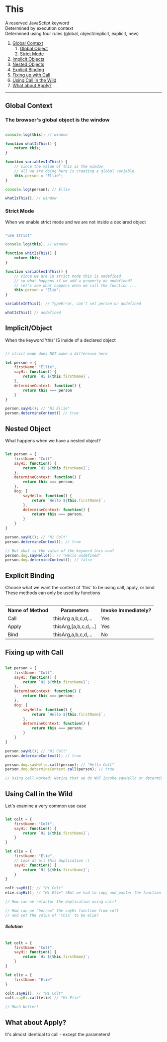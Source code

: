 <h1>This</h1>
A reserved JavaSctipt keyword <br>
Determined by execution context <br>
Determined using four rules (global, object/implicit, explicit, new) <br>


1. [Global Context](#globalcontext)
    1. [Global Object](#globalobject)
    2. [Strict Mode](#strictmode)
2. [Implicit Objects](#implicitobject)
3. [Nested Objects](#nestedobjects)
4. [Explicit Binding](#explicitbinding)
5. [Fixing up with Call](#fixingcall)
6. [Using Call in the Wild](#callwild)
7. [What about Apply?](#apply)


<hr>
<h2 id="globalcontext">Global Context</h2>
<h3 id="globalobject">The browser's global object is the window</h3>

```javascript

console.log(this); // window

function whatIsThis() {
	return this;
}

function variablesInThis() {
	// since the value of this is the window
	// all we are doing here is creating a global variable
	this.person = "Ellie";
}

console.log(person); // Ellie

whatIsThis(); // window

```

<h3 id="strictmode">Strict Mode</h3>
When we enable strict mode and we are not inside a declared object
<br>

```javascript

"use strict"

console.log(this); // window

function whitIsThis() {
	return this;
}

function variablesInThis() {
	// since we are in strict mode this is undefined
	// so what happens if we add a property on undefined?
	// let's see what happens when we call the function ...
	this.person = "Elie";
}

variableInThis(); // TypeError, can't set person on undefined

whatIsThis() // undefined

```

<h2 id="implicitobject">Implicit/Object</h2>
When the keyword 'this' IS inside of a declared object
<br>

```javascript

// strict mode does NOT make a difference here

let person = {
	firstName: "Ellie",
	sayHi: function() {
		return `Hi ${this.firstName}`;
	},
	determineContext: function() {
		return this === person
	}
}

person.sayHi(); // "Hi Ellie"
person.determineContext() // true

```

<h2 id="nestedobjects">Nested Object</h2>
What happens when we have a nested object?
<br>

```javascript

let person = {
	firstName: "Colt",
	sayHi: function() {
		return `Hi ${this.firstName}`;
	},
	determineContext: function() {
		return this === person;
	},
	dog: {
		sayHello: function() {
			return `Hello ${this.firstName}`;
		},
		determineContext: function() {
			return this === person;
		}	
	}
}

person.sayHi(); // "Hi Colt"
person.determineContext(); // true

// But what is the value of the keyword this now?
person.dog.sayHello(); // "Hello undefined"
person.dog.determineContext(); // false

```

<h2 id="explicitbinding">Explicit Binding</h2>
Choose what we want the context of 'this' to be using call, apply, or bind <br>
These methods can only be used by functions <br>
<br>
<table>
	<tr>
		<th>Name of Method</th>
		<th>Parameters</th>
		<th>Invoke Immediately?</th>
	</tr>
	<tr>
		<td>Call</td>
		<td>thisArg a,b,c,d,...</td>
		<td>Yes</td>
	</tr>
	<tr>
		<td>Apply</td>
		<td>thisArg,[a,b,c,d,...]</td>
		<td>Yes</td>
	</tr>
	<tr>
		<td>Bind</td>
		<td>thisArg,a,b,c,d,...</td>
		<td>No</td>
	</tr>
</table>

<h2 id="fixingcall">Fixing up with Call</h2>

```javascript

let person = {
	firstName: "Colt",
	sayHi: function() {
		return `Hi ${this.firstName}`;
	},
	determineContext: function() {
		return this === person;
	},
	dog: {
		sayHello: function() {
			return `Hello ${this.firstName}`;
		},
		determineContext: function() {
			return this === person;
		}	
	}
}

person.sayHi(); // "Hi Colt"
person.determineContext(); // true

person.dog.sayHello.call(person); // "Hello Colt"
person.dog.determineContext.call(person); // true

// Using call worked! Notice that we do NOT invoke sayHello or determineContext method

```

<h2 id="callwild">Using Call in the Wild</h2>
Let's examine a very common use case
<br>

```javascript

let colt = {
	firstName: "Colt",
	sayHi: function() {
		return `Hi ${this.firstName}`;
	}
}

let elie = {
	firstName: "Elie",
	// Look at all this duplication :(
	sayHi: function() {
		return `Hi ${this.firstName}`;
	}
}

colt.sayHi(); // "Hi Colt"
elie.sayHi(); // "Hi Elie" (But we had to copy and paster the function from above...)

// How can we refactor the duplication using call?

// How can we "borrow" the sayHi function from colt
// and set the value of 'this' to be elie?

```

<h5>Solution</h5>

```javascript

let colt = {
	firstName: "Colt",
	sayHi: function() {
		return `Hi ${this.firstName}`;
	}
}

let elie = {
	firstName: "Elie"
}

colt.sayHi(); // "Hi Colt"
colt.sayHi.call(elie) // "Hi Elie"

// Much better!

```

<h2 id="apply">What about Apply?</h2>
It's almost identical to call - except the parameters!
<br>

```javascript























